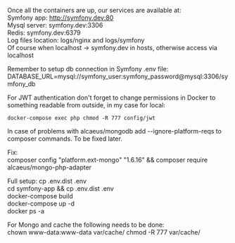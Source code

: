 Once all the containers are up, our services are available at:  
    Symfony app: http://symfony.dev:80  
    Mysql server: symfony.dev:3306  
    Redis: symfony.dev:6379  
    Log files location: logs/nginx and logs/symfony  
    Of course when localhost -> symfony.dev in hosts, otherwise access via localhost  

Remember to setup db connection in Symfony .env file:
    DATABASE_URL=mysql://symfony_user:symfony_password@mysql:3306/symfony_db

For JWT authentication don't forget to change permissions in Docker to something readable from outside, in my case for local:  

    docker-compose exec php chmod -R 777 config/jwt


In case of problems with alcaeus/mongodb add
  --ignore-platform-reqs
to composer commands. To be fixed later.  

Fix:  
    composer config "platform.ext-mongo" "1.6.16" && composer require alcaeus/mongo-php-adapter

Full setup:
    cp .env.dist .env  
    cd symfony-app && cp .env.dist .env  
    docker-compose build  
    docker-compose up -d  
    docker ps -a  

For Mongo and cache the following needs to be done:  
    chown www-data:www-data var/cache/
    chmod -R 777 var/cache/